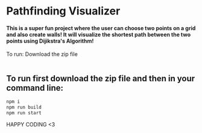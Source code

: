 # Pathfinding Visualizer
#### This is a super fun project where the user can choose two points on a grid and also create walls!  It will visualize the shortest path between the two points using Dijikstra's Algorithm!

To run:
Download the zip file 
```bash

```

## To run first download the zip file and then in your command line:

```python
npm i
npm run build
npm run start

```

HAPPY CODING <3
